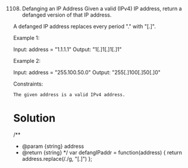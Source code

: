 1108. Defanging an IP Address
Given a valid (IPv4) IP address, return a defanged version of that IP address.

A defanged IP address replaces every period "." with "[.]".

 

Example 1:

Input: address = "1.1.1.1"
Output: "1[.]1[.]1[.]1"

Example 2:

Input: address = "255.100.50.0"
Output: "255[.]100[.]50[.]0"

 

Constraints:

    The given address is a valid IPv4 address.

# Solution
/**
 * @param {string} address
 * @return {string}
 */
var defangIPaddr = function(address) {
    return address.replace(/\./g, "[.]")
};
